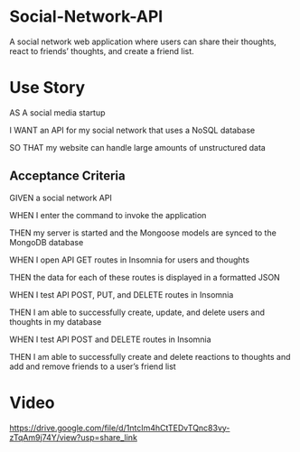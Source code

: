 # Social-Network-API

A social network web application where users can share their thoughts, react to friends’ thoughts, and create a friend list.

# Use Story 

AS A social media startup

I WANT an API for my social network that uses a NoSQL database

SO THAT my website can handle large amounts of unstructured data

## Acceptance Criteria 

GIVEN a social network API

WHEN I enter the command to invoke the application

THEN my server is started and the Mongoose models are synced to the MongoDB database

WHEN I open API GET routes in Insomnia for users and thoughts


THEN the data for each of these routes is displayed in a formatted JSON

WHEN I test API POST, PUT, and DELETE routes in Insomnia

THEN I am able to successfully create, update, and delete users and thoughts in my database

WHEN I test API POST and DELETE routes in Insomnia

THEN I am able to successfully create and delete reactions to thoughts and add and remove friends to a user’s friend list

# Video 

https://drive.google.com/file/d/1ntcIm4hCtTEDvTQnc83vy-zTqAm9j74Y/view?usp=share_link

